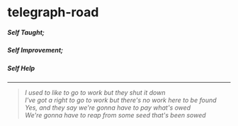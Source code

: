 # telegraph-road

#####  Self Taught;
#####  Self Improvement;
#####  Self Help

---

>*I used to like to go to work but they shut it down*  
*I've got a right to go to work but there's no work here to be found*  
*Yes, and they say we're gonna have to pay what's owed*  
*We're gonna have to reap from some seed that's been sowed*  

